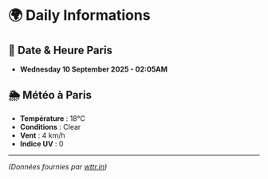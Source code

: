 # 🌍 Daily Informations

## 📅 Date & Heure Paris
- **Wednesday 10 September 2025 - 02:05AM**



## 🌦️ Météo à Paris
- **Température** : 18°C  
- **Conditions** : Clear  
- **Vent** : 4 km/h  
- **Indice UV** : 0  

---
*(Données fournies par [wttr.in](https://wttr.in/Paris))*  
